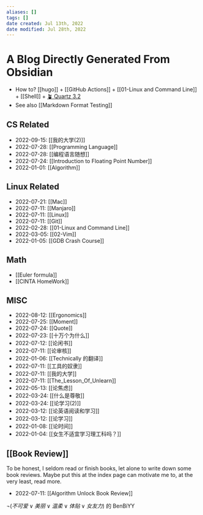 ```yaml
---
aliases: []
tags: []
date created: Jul 13th, 2022
date modified: Jul 28th, 2022
---
```

# A Blog Directly Generated From Obsidian
- How to? [[hugo]] + [[GitHub Actions]] + [[01-Linux and Command Line]] + [[Shell]] + [🪴 Quartz 3.2](https://quartz.jzhao.xyz/)
- See also [[Markdown Format Testing]]

## CS Related
- 2022-09-15: [[我的大学(2)]]
- 2022-07-28: [[Programming Language]]
- 2022-07-28: [[编程语言随想]]
- 2022-07-24: [[Introduction to Floating Point Number]]
- 2022-01-01: [[Algorithm]]

## Linux Related
- 2022-07-21: [[Mac]]
- 2022-07-11: [[Manjaro]]
- 2022-07-11: [[Linux]]
- 2022-07-11: [[Git]]
- 2022-02-28: [[01-Linux and Command Line]]
- 2022-03-05: [[02-Vim]]
- 2022-01-05: [[GDB Crash Course]]

## Math
- [[Euler formula]]
- [[CINTA HomeWork]]

## MISC
- 2022-08-12: [[Ergonomics]]
- 2022-07-25: [[Moment]]
- 2022-07-24: [[Quote]]
- 2022-07-23: [[十万个为什么]]
- 2022-07-12: [[论闲书]]
- 2022-07-11: [[论审核]]
- 2022-01-06: [[Technically 的翻译]]
- 2022-07-11: [[工具的奴隶]]
- 2022-07-11: [[我的大学]]
- 2022-07-11: [[The_Lesson_Of_Unlearn]]
- 2022-05-13: [[论焦虑]]
- 2022-03-24: [[什么是尊敬]]
- 2022-03-24: [[论学习(2)]]
- 2022-03-12: [[论英语阅读和学习]]
- 2022-03-12: [[论学习]]
- 2022-01-08: [[论时间]]
- 2022-01-04: [[女生不适宜学习理工科吗？]]

## [[Book Review]]
To be honest, I seldom read or finish books, let alone to write down some book reviews. Maybe put this at the index page can motivate me to, at the very least, read more.
- 2022-07-11: [[Algorithm Unlock Book Review]]


$\neg (不可爱 \vee 美丽 \vee 温柔 \vee 体贴 \vee 女友力)$ 的 BenBiYY
